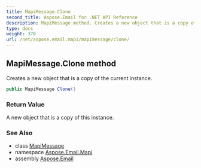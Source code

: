 ```yaml
---
title: MapiMessage.Clone
second_title: Aspose.Email for .NET API Reference
description: MapiMessage method. Creates a new object that is a copy of the current instance
type: docs
weight: 370
url: /net/aspose.email.mapi/mapimessage/clone/
---
```

## MapiMessage.Clone method

Creates a new object that is a copy of the current instance.

```csharp
public MapiMessage Clone()
```

### Return Value

A new object that is a copy of this instance.

### See Also

* class [MapiMessage](../)
* namespace [Aspose.Email.Mapi](../../mapimessage/)
* assembly [Aspose.Email](../../../)


